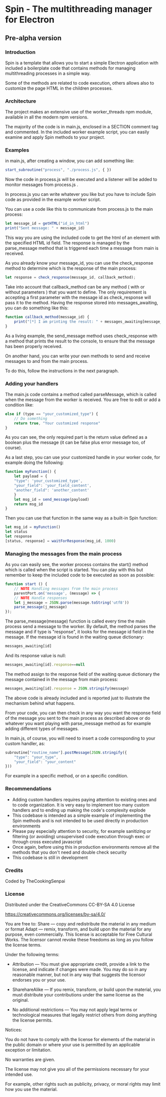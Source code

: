 # Spin - The  multithreading manager for Electron

## Pre-alpha version

### Introduction

Spin is a template that allows you to start a simple Electron application with included a boilerplate code that contains methods for managing multithreading processes in a simple way.

Some of the methods are related to code execution, others allows also to customize the page HTML in the children processes.

### Architecture

The project makes an extensive use of the worker_threads npm module, available in all the modern npm versions.

The majority of the code is in main.js, enclosed in a SECTION comment tag and commented. In the included worker example script, you can easily examine and apply Spin methods to your project.

### Examples

in main.js, after creating a window, you can add something like:

```javascript
start_subroutine("process", "./process.js", { })
```

Now the code in process.js will be executed and a listener will be added to
monitor messages from process.js .

In process.js you can write whatever you like but you have to include Spin code as provided in the example worker script.

You can use a code like this to communicate from process.js to the main process:

```javascript
let message_id = getHTML("id_in_html")
print("Sent message: " + message_id)
```

This way you are using the included code to get the html of an element with the specified HTML id field. The response is managed by the parse_message method that is triggered each time a message from main is received.

As you already know your message_id, you can use the check_response method to determine which is the response of the main process:

```javascript
let response = check_response(message_id, callback_method);
```

Take into account that callback_method can be any method ( with or without parameters ) that you want to define. The only requirement is accepting a first parameter with the message id as check_response will pass it to the method. Having the response stored into messages_awaiting, you can do something like this:

```javascript
function callback_method(message_id) {
    print("[*] I am printing the result: " + messages_awaiting[message_id]);
}
```
As a living example, the send_message method uses check_response with a method that prints the result to the console, to ensure that the message has been properly received.

On another hand, you can write your own methods to send and receive messages
to and from the main process.

To do this, follow the instructions in the next paragraph.

### Adding your handlers

The main.js code contains a method called parseMessage, which is called when the message from the worker is received. You are free to edit or add a condition like:

```javascript
else if (type == "your_customized_type") {
    // Do something
    return true, "Your customized response"
}
```

As you can see, the only required part is the return value defined as a boolean plus the message (it can be false plus error message too, of course).

As a last step, you can use your customized handle in your worker code, for example doing the following:

```javascript
function myFunction() {
    let payload = {
    "type": 'your_customized_type',
    "your_field": 'your_field_content',
    "another_field": 'another_content'
    }
    let msg_id = send_message(payload)
    return msg_id
}
```

Then you can use that function in the same way as a built-in Spin function:

```javascript
let msg_id = myFunction()
let status
let response
[status, response] = waitForResponse(msg_id, 1000)
```

### Managing the messages from the main process

As you can easily see, the worker process contains the start() method which is called when the script is started. You can play with this but remember to keep the included code to be executed as soon as possible:

```javascript
function start () {
    // NOTE Handling messages from the main process
    parentPort.on('message', (message) => {
    // NOTE Handle responses
    let j_message = JSON.parse(message.toString('utf8'))
    parse_message(j_message)
});
```

The parse_message(message) function is called every time the main process
send a message to the worker. By default, the method parses the message and if type is "response", it looks for the message id field in the message. If the message id is found in the waiting queue dictionary:

```javascript
messages_awaiting[id]
```

And its response value is null:

```javascript
messages_awaiting[id].response==null
```

The method assign to the response field of the waiting queue dictionary the message contained in the message from main process:

```javascript
messages_awaiting[id].response = JSON.stringify(message)
```

The above code is already included and is reported just to illustrate the mechanism behind what happens.

From your code, you can then check in any way you want the response field of the message you sent to the main process as described above or do whatever you want playing with parse_message method as for example adding different types of messages.

In main.js, of course, you will need to insert a code corresponding to your custom handler, as:

```javascript
subroutine["routine_name"].postMessage(JSON.stringify({
    "type": "your_type",
    "your_field": "your_content"
}))
```

For example in a specific method, or on a specific condition.

### Recommendations

- Adding custom handlers requires paying attention to existing ones and to code organization. It is very easy to implement too many custom handlers and to ending up making the code's complexity explode
- This codebase is intended as a simple example of implementing the Spin methods and is not intended to be used directly in production environments
- Please pay especially attention to security, for example sanitizing or filtering (or avoiding) unsupervised code execution through exec or through cross executed javascript
- Once again, before using this in production environments remove all the methods that you don't need and double check security
- This codebase is still in development

### Credits

Coded by TheCookingSenpai

### License

Distributed under the CreativeCommons CC-BY-SA 4.0 License

https://creativecommons.org/licenses/by-sa/4.0/

You are free to:
Share — copy and redistribute the material in any medium or format
Adapt — remix, transform, and build upon the material
for any purpose, even commercially.
This license is acceptable for Free Cultural Works.
The licensor cannot revoke these freedoms as long as you follow the license terms.

Under the following terms:

- Attribution — You must give appropriate credit, provide a link to the license, and indicate if changes were made. You may do so in any reasonable manner, but not in any way that suggests the licensor endorses you or your use.

- SharehareAlike — If you remix, transform, or build upon the material, you must distribute your contributions under the same license as the original.

- No additional restrictions — You may not apply legal terms or technological measures that legally restrict others from doing anything the license permits.

Notices:

You do not have to comply with the license for elements of the material in the public domain or where your use is permitted by an applicable exception or limitation.

No warranties are given. 

The license may not give you all of the permissions necessary for your intended use. 

For example, other rights such as publicity, privacy, or moral rights may limit how you use the material.
